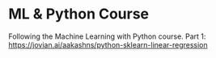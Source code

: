 # ML & Python Course
Following the Machine Learning with Python course.
Part 1: https://jovian.ai/aakashns/python-sklearn-linear-regression
